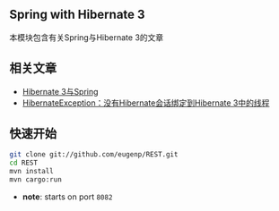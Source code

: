 ## Spring with Hibernate 3

本模块包含有关Spring与Hibernate 3的文章

## 相关文章

+ [Hibernate 3与Spring](http://tu-yucheng.github.io/springdata/2023/05/18/hibernate3-spring.html)
+ [HibernateException：没有Hibernate会话绑定到Hibernate 3中的线程](http://tu-yucheng.github.io/springdata/2023/05/18/no-hibernate-session-bound-to-thread-exception.html)

## 快速开始

```bash
git clone git://github.com/eugenp/REST.git
cd REST
mvn install
mvn cargo:run
```

- **note**: starts on port `8082`